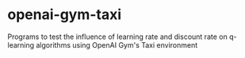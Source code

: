 # openai-gym-taxi
Programs to test the influence of learning rate and discount rate on q-learning algorithms using OpenAI Gym's Taxi environment
